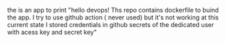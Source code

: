 the is an app to print "hello devops!
Ths repo contains dockerfile to buind the app.
I try to use github action ( never used) but it's not working at this current state
I stored credentials in github secrets of the dedicated user with acess key and secret key"
